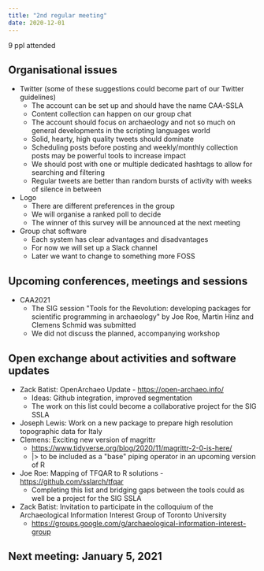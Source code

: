 ```yaml
---
title: "2nd regular meeting"
date: 2020-12-01
---
```


9 ppl attended

## Organisational issues

- Twitter (some of these suggestions could become part of our Twitter guidelines)
  - The account can be set up and should have the name CAA-SSLA
  - Content collection can happen on our group chat
  - The account should focus on archaeology and not so much on general developments in the scripting languages world
  - Solid, hearty, high quality tweets should dominate
  - Scheduling posts before posting and weekly/monthly collection posts may be powerful tools to increase impact
  - We should post with one or multiple dedicated hashtags to allow for searching and filtering
  - Regular tweets are better than random bursts of activity with weeks of silence in between
- Logo
  - There are different preferences in the group 
  - We will organise a ranked poll to decide
  - The winner of this survey will be announced at the next meeting
- Group chat software
  - Each system has clear advantages and disadvantages
  - For now we will set up a Slack channel 
  - Later we want to change to something more FOSS

## Upcoming conferences, meetings and sessions

- CAA2021
  - The SIG session "Tools for the Revolution: developing packages for scientific programming in archaeology" by Joe Roe, Martin Hinz and Clemens Schmid was submitted
  - We did not discuss the planned, accompanying workshop

## Open exchange about activities and software updates

- Zack Batist: OpenArchaeo Update - https://open-archaeo.info/
  - Ideas: Github integration, improved segmentation 
  - The work on this list could become a collaborative project for the SIG SSLA
- Joseph Lewis: Work on a new package to prepare high resolution topographic data for Italy
- Clemens: Exciting new version of magrittr
  - https://www.tidyverse.org/blog/2020/11/magrittr-2-0-is-here/
  - |> to be included as a "base" piping operator in an upcoming version of R
- Joe Roe: Mapping of TFQAR to R solutions - https://github.com/sslarch/tfqar
  - Completing this list and bridging gaps between the tools could as well be a project for the SIG SSLA
- Zack Batist: Invitation to participate in the colloquium of the Archaeological Information Interest Group of Toronto University
  - https://groups.google.com/g/archaeological-information-interest-group

## Next meeting: January 5, 2021
